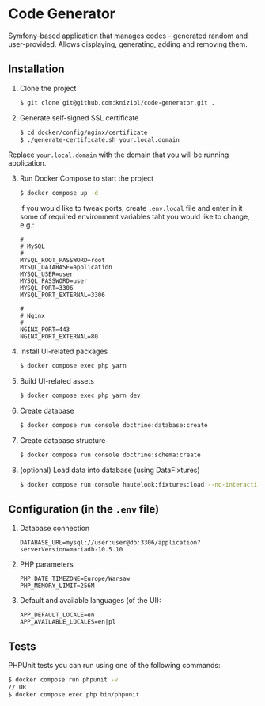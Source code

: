 Code Generator
==============

Symfony-based application that manages codes - generated random and user-provided. Allows displaying, generating, adding
and removing them.

## Installation

1. Clone the project

    ```bash
    $ git clone git@github.com:kniziol/code-generator.git .
    ```

2. Generate self-signed SSL certificate

    ```bash
    $ cd docker/config/nginx/certificate
	$ ./generate-certificate.sh your.local.domain
    ```

Replace `your.local.domain` with the domain that you will be running application.

3. Run Docker Compose to start the project

    ```bash
    $ docker compose up -d
    ```

    If you would like to tweak ports, create `.env.local` file and enter in it some of required environment variables taht you would like to change, e.g.:

    ```
    #
    # MySQL
    #
    MYSQL_ROOT_PASSWORD=root
    MYSQL_DATABASE=application
    MYSQL_USER=user
    MYSQL_PASSWORD=user
    MYSQL_PORT=3306
    MYSQL_PORT_EXTERNAL=3306

    #
    # Nginx
    #
    NGINX_PORT=443
    NGINX_PORT_EXTERNAL=80
    ```

4. Install UI-related packages

    ```bash
    $ docker compose exec php yarn
    ```

5. Build UI-related assets

    ```bash
    $ docker compose exec php yarn dev
    ```

6. Create database

    ```bash
    $ docker compose run console doctrine:database:create
    ```

7. Create database structure

    ```bash
    $ docker compose run console doctrine:schema:create
    ```

8. (optional) Load data into database (using DataFixtures)

     ```bash
    $ docker compose run console hautelook:fixtures:load --no-interaction --purge-with-truncate
    ```

## Configuration (in the `.env` file)

1. Database connection

    ```
    DATABASE_URL=mysql://user:user@db:3306/application?serverVersion=mariadb-10.5.10
    ```

2. PHP parameters

    ```
    PHP_DATE_TIMEZONE=Europe/Warsaw
    PHP_MEMORY_LIMIT=256M
    ```

3. Default and available languages (of the UI):

    ```
    APP_DEFAULT_LOCALE=en
    APP_AVAILABLE_LOCALES=en|pl
    ```

## Tests

PHPUnit tests you can run using one of the following commands:

   ```bash
   $ docker compose run phpunit -v
   // OR
   $ docker compose exec php bin/phpunit
   ```
